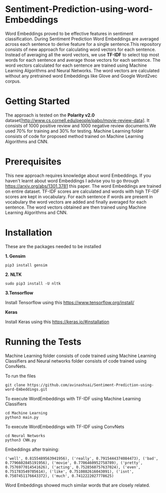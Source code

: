 # Sentiment-Prediction-using-word-Embeddings

Word Embeddings proved to be effective features in sentiment classification. During Sentiment Prediction Word Embeddings are averaged across each sentence to derive feature for a single sentence.This repository consists of new approach for calculating word vectors for each sentence. Instead of averaging all the word vectors, we use **TF-IDF** to select top most words for each sentence and average those vectors for each sentence. The word vectors calculated for each sentence are trained using Machine Learning Algorithms and Neural Networks. The word vectors are calculated without any pretrained word Embeddings like Glove and Google Word2vec corpus.

# Getting Started

The approach is tested on the **Polarity v2.0** dataset[http://www.cs.cornell.edu/people/pabo/movie-review-data]. It consists of 1000 positive review and 1000 negative review documents.We used 70% for training and 30% for testing. Machine Learning folder consists of code for proposed method trained on Machine Learning Algorithms and CNN.

# Prerequisites 
This new approach requires knowledge about word Embeddings. If you haven't learnt about word Embeddings I advise you to go through https://arxiv.org/abs/1301.3781 this paper. The word Embeddings are trained on entire dataset. TF-IDF scores are calculated and words with high TF-IDF scores are kept in vocabulary. For each sentence if words are present in vocabulary the word vectors are added and finally averaged for each sentence. The word vectors obtained are then trained using Machine Learning Algorithms and CNN.

# Installation

These are the packages needed to be installed 

**1. Gensim**  
```
pip3 install gensim

```
**2. NLTK** 
```
sudo pip3 install -U nltk

```
**3.Tensorflow**

Install Tensorflow using this https://www.tensorflow.org/install/

**Keras**

Install Keras using this https://keras.io/#installation

# Running the Tests

Machine Learning folder consists of code trained using Machine Learning Classifiers and Neural networks folder consists of code trained using  ConvNets.

To run the files

```
git clone https://github.com/avinashsai/Sentiment-Prediction-using-word-Embeddings.git 

```

To execute WordEmbeddings with TF-IDF using  Machine Learning Classifiers

```
cd Machine Learning
python3 main.py

```
To execute WordEmbeddings with TF-IDF using ConvNets

```
cd Neural Networks
python3 CNN.py

```
Embeddings after training:

```
('well', 0.8155489563941956), ('really', 0.7915444374084473), ('bad', 0.7796602845191956), ('movie', 0.7706460952758789), ('pretty', 0.7576977014541626), ('acting', 0.7528560757637024), ('even', 0.751783549785614), ('like', 0.7510882616043091), ('isnt', 0.7507451176643372), ('much', 0.7412222027778625)

```
Word Embeddings showed much similar words that are closely related.
